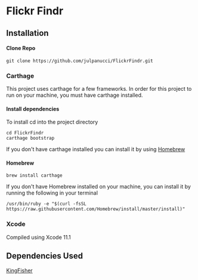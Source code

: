 # Flickr Findr

## Installation

#### Clone Repo

```
git clone https://github.com/julpanucci/FlickrFindr.git
```

### Carthage

This project uses carthage for a few frameworks. In order for this project to run on your machine, you must have carthage installed.

#### Install dependencies
To install cd into the project directory
```
cd FlickrFindr
carthage bootstrap
```

If you don't have carthage installed you can install it by using [Homebrew](https://brew.sh/)
#### Homebrew

```
brew install carthage
```

If you don't have Homebrew installed on your machine, you can install it by running the following in your terminal
```
/usr/bin/ruby -e "$(curl -fsSL https://raw.githubusercontent.com/Homebrew/install/master/install)"
```

### Xcode
Compiled using Xcode 11.1

## Dependencies Used
[KingFisher](https://github.com/onevcat/Kingfisher)
